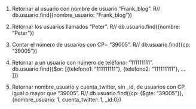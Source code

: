 1. Retornar al usuario con nombre de usuario “Frank_blog”.
R// db.usuario.find({nombre_usuario: “Frank_blog”})

2. Retornar los usuarios llamados “Peter”.
R// db.usuario.find({nombre: “Peter”})

3.  Contar el número de usuarios con CP= “39005”.
R// db.usuario.find({cp: “39005”})

4. Retornar a un usuario con número de teléfono: “111111111”.
db.usuario.find({$or: [{telefono1: “111111111”}, {telefono2: “111111111”},
… ]})

5. Retornar nombre_usuario y cuenta_twitter, sin _id, de usuarios con CP igual o mayor que “39005”.
R// db.usuario.find({cp: {$gte: “39005”}},{nombre_usuario: 1,
cuenta_twitter: 1, _id:0})